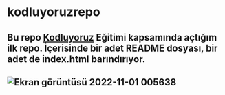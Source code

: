 # kodluyoruzrepo
Bu repo [Kodluyoruz](https://kodluyoruz.org/tr/kodluyoruz/) Eğitimi kapsamında açtığım ilk repo. İçerisinde bir adet README dosyası, bir adet de index.html barındırıyor.
-------------------------------------------------------------------------------------------------------------------------------------------------------------------------
![Ekran görüntüsü 2022-11-01 005638](https://user-images.githubusercontent.com/75955104/199118446-67d83caf-b383-488c-9539-93479cf48b99.png)
-------------------------------------------------------------------------------------------------------------------------------------------------------------------------


